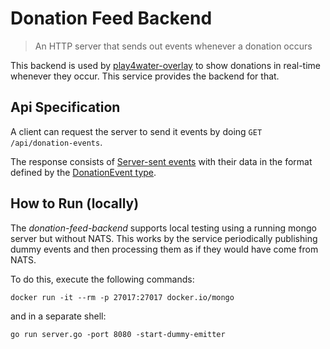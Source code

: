 # Donation Feed Backend

> An HTTP server that sends out events whenever a donation occurs

This backend is used by [play4water-overlay](https://github.com/Viva-con-Agua/play4water-overlay) to show
donations in real-time whenever they occur.
This service provides the backend for that.

## Api Specification

A client can request the server to send it events by doing `GET /api/donation-events`.

The response consists of [Server-sent events](https://developer.mozilla.org/en-US/docs/Web/API/Server-sent_events)
with their data in the format defined by the [DonationEvent type](https://github.com/Viva-con-Agua/donation-feed-backend/blob/main/dao/donationEvent.go).

## How to Run (locally)

The *donation-feed-backend* supports local testing using a running mongo server but without NATS.
This works by the service periodically publishing dummy events and then processing them as if they would have come from
NATS.

To do this, execute the following commands:
```shell
docker run -it --rm -p 27017:27017 docker.io/mongo
```
and in a separate shell:
```shell
go run server.go -port 8080 -start-dummy-emitter
```
